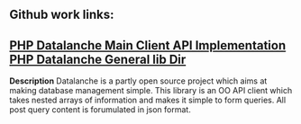 ## Github work links:
[PHP Datalanche Main Client API Implementation](https://github.com/datalanche/php-datalanche/blob/master/lib/DLClient.php)
[PHP Datalanche General lib Dir](https://github.com/datalanche/php-datalanche/tree/master/lib)
----
**Description**
Datalanche is a partly open source project which aims at making database 
management simple. This library is an OO API client which takes nested 
arrays of information and makes it simple to form queries. 
All post query content is forumulated in json format.